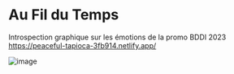 # Au Fil du Temps

Introspection graphique sur les émotions de la promo BDDI 2023
<br>https://peaceful-tapioca-3fb914.netlify.app/ <br>


![image](https://user-images.githubusercontent.com/77757761/206852921-0475eee0-035d-4bf5-b829-8d1823ff4de9.png)

